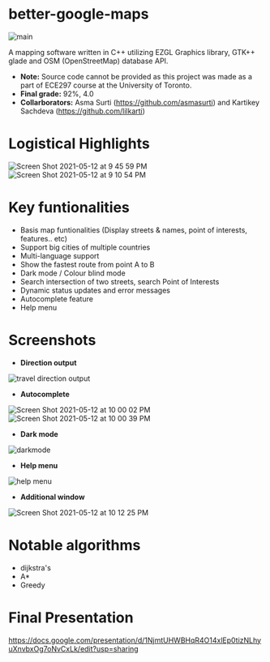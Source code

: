 # better-google-maps
![main](https://user-images.githubusercontent.com/77854386/118066434-ba65b680-b36c-11eb-83ec-4d9189ddd2d4.png)

A mapping software written in C++ utilizing EZGL Graphics library, GTK++ glade and OSM (OpenStreetMap) database API.

- **Note:** Source code cannot be provided as this project was made as a part of ECE297 course at the University of Toronto. 
- **Final grade:** 92%, 4.0
- **Collarborators:** Asma Surti (https://github.com/asmasurti) and Kartikey Sachdeva (https://github.com/lilkarti)

# Logistical Highlights
![Screen Shot 2021-05-12 at 9 45 59 PM](https://user-images.githubusercontent.com/77854386/118065799-935ab500-b36b-11eb-9800-d9b1836f13ff.png)
![Screen Shot 2021-05-12 at 9 10 54 PM](https://user-images.githubusercontent.com/77854386/118063685-9358b600-b367-11eb-98e1-4e8d4b60a730.png)

# Key funtionalities
- Basis map funtionalities (Display streets & names, point of interests, features.. etc)
- Support big cities of multiple countries
- Multi-language support
- Show the fastest route from point A to B
- Dark mode / Colour blind mode
- Search intersection of two streets, search Point of Interests
- Dynamic status updates and error messages
- Autocomplete feature
- Help menu

# Screenshots
- **Direction output**

![travel direction output](https://user-images.githubusercontent.com/77854386/118067636-f3068f80-b36e-11eb-80d1-90a03bb01115.png)


- **Autocomplete**

![Screen Shot 2021-05-12 at 10 00 02 PM](https://user-images.githubusercontent.com/77854386/118067377-6cea4900-b36e-11eb-8bfd-20eef84ad756.png)
![Screen Shot 2021-05-12 at 10 00 39 PM](https://user-images.githubusercontent.com/77854386/118067381-6eb40c80-b36e-11eb-8201-421ac87615a0.png)

- **Dark mode**

![darkmode](https://user-images.githubusercontent.com/77854386/118067414-812e4600-b36e-11eb-9714-4daffbcb28b0.png)

- **Help menu**

![help menu](https://user-images.githubusercontent.com/77854386/118067546-c94d6880-b36e-11eb-958e-253cd3e3ac4f.png)

- **Additional window**

![Screen Shot 2021-05-12 at 10 12 25 PM](https://user-images.githubusercontent.com/77854386/118067772-35c86780-b36f-11eb-892c-f31a7edaea4e.png)


# Notable algorithms
- dijkstra's
- A*
- Greedy

# Final Presentation
https://docs.google.com/presentation/d/1NjmtUHWBHqR4O14xlEp0tizNLhyuXnvbxOg7oNvCxLk/edit?usp=sharing
